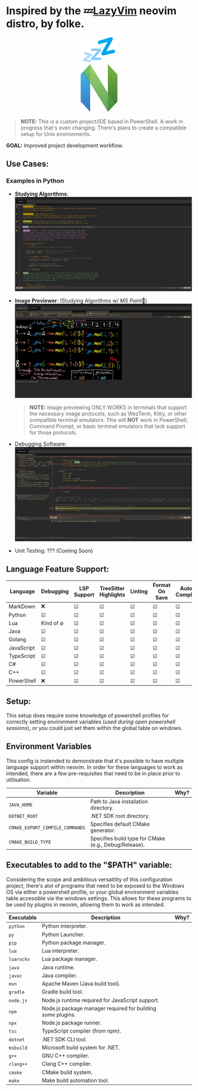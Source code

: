 # Inspired by the 💤[LazyVim](https://github.com/LazyVim/LazyVim) neovim distro, by folke.

<p align="center">
  <img src=".images/lazy_logo.png" alt="LazyVim Logo" width="100" height="70">
  <br>
  <img src=".images/neovim_logo.png" alt="NeoVim Logo" width="100" height="130">
</p>

> **NOTE:** This is a custom project/IDE based in PowerShell. A work in progress that's even changing.
> There's plans to create a compatible setup for Unix environments.

**GOAL:** Improved project development workflow.

## Use Cases:

### Examples in Python

- **Studying Algorithms**:
  ![Kandan's Algorithm Code](.images/kandanes_algorithm_code.jpg)
- **Image Previewer**: (Studying Algorithms w/ *MS Paint*🎨)
  ![MS Paint Illustration](.images/image_previewer.jpg)

  > **NOTE:** Image previewing ONLY WORKS in terminals that support the necessary image protocols, such as WezTerm, Kitty, or other compatible terminal emulators. This will **NOT** work in PowerShell, Command Prompt, or basic terminal emulators that lack support for those protocols.

- Debugging Software:
  ![Debugging Code](.images/debugging.jpg)
- Unit Testing: ??? (Coming Soon)

## Language Feature Support:

| Language   | Debugging       | LSP Support | TreeSitter Highlights | Linting  | Format On Save | Auto-Complete | Unit Testing |
| ---------- | --------------- | ----------- | --------------------- | -------- | -------------- | ------------- | ------------ |
| MarkDown   | &#x274C;        | &#x2611;    | &#x2611;              | &#x2611; | &#x2611;       | &#x2611;      | &#x274C;     |
| Python     | &#x2611;        | &#x2611;    | &#x2611;              | &#x2611; | &#x2611;       | &#x2611;      | ?            |
| Lua        | Kind of &#8709; | &#x2611;    | &#x2611;              | &#x2611; | &#x2611;       | &#x2611;      | ?            |
| Java       | &#x2611;        | &#x2611;    | &#x2611;              | &#x2611; | &#x2611;       | &#x2611;      | ?            |
| Golang     | &#x2611;        | &#x2611;    | &#x2611;              | &#x2611; | &#x2611;       | &#x2611;      | ?            |
| JavaScript | &#x2611;        | &#x2611;    | &#x2611;              | &#x2611; | &#x2611;       | &#x2611;      | ?            |
| TypeScript | &#x2611;        | &#x2611;    | &#x2611;              | &#x2611; | &#x2611;       | &#x2611;      | ?            |
| C#         | &#x2611;        | &#x2611;    | &#x2611;              | &#x2611; | &#x2611;       | &#x2611;      | ?            |
| C++        | &#x2611;        | &#x2611;    | &#x2611;              | &#x2611; | &#x2611;       | &#x2611;      | ?            |
| PowerShell | &#x274C;        | &#x2611;    | &#x2611;              | &#x2611; | &#x2611;       | &#x2611;      | &#x274C;     |

## Setup:

This setup does require some knowledge of powershell profiles for correctly setting environment variables
(_used during open powershell sessions_), or you could just set them within the global table on windows.

## Environment Variables

This config is instended to demonstrate that it's possible to have multiple language support within neovim. In order for these languages
to work as intended, there are a few pre-requisites that need to be in place prior to utilisation.

| Variable                        | Description                                           | Why? |
| ------------------------------- | ----------------------------------------------------- | ---- |
| `JAVA_HOME`                     | Path to Java installation directory.                  |      |
| `DOTNET_ROOT`                   | .NET SDK root directory.                              |      |
| `CMAKE_EXPORT_COMPILE_COMMANDS` | Specifies default CMake generator.                    |      |
| `CMAKE_BUILD_TYPE`              | Specifies build type for CMake (e.g., Debug/Release). |      |

## **Executables to add to the "$PATH" variable:**

Considering the scope and ambitious versatility of this configuration project, there's alot of programs that need to be
exposed to the Windows OS via either a powershell profile, or your global environment variables table accessible via the windows settings.
This allows for these programs to be used by plugins in neovim, allowing them to work as intended.

| Executable | Description                                                   | Why? |
| ---------- | ------------------------------------------------------------- | ---- |
| `python`   | Python interpreter.                                           |      |
| `py`       | Python Launcher.                                              |      |
| `pip`      | Python package manager.                                       |      |
| `lua`      | Lua interpreter.                                              |      |
| `luarocks` | Lua package manager.                                          |      |
| `java`     | Java runtime.                                                 |      |
| `javac`    | Java compiler.                                                |      |
| `mvn`      | Apache Maven (Java build tool).                               |      |
| `gradle`   | Gradle build tool.                                            |      |
| `node.js`  | Node.js runtime required for JavaScript support.              |      |
| `npm`      | Node.js package manager required for building _some_ plugins. |      |
| `npx`      | Node.js package runner.                                       |      |
| `tsc`      | TypeScript compiler (from npm).                               |      |
| `dotnet`   | .NET SDK CLI tool.                                            |      |
| `msbuild`  | Microsoft build system for .NET.                              |      |
| `g++`      | GNU C++ compiler.                                             |      |
| `clang++`  | Clang C++ compiler.                                           |      |
| `cmake`    | CMake build system.                                           |      |
| `make`     | Make build automation tool.                                   |      |
